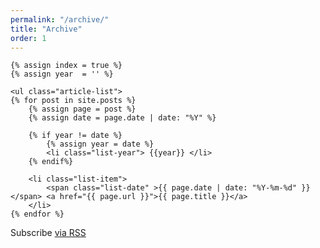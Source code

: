 ```yaml
---
permalink: "/archive/"
title: "Archive"
order: 1
---
```


<div>

  	{% assign index = true %}
  	{% assign year  = '' %}

    <ul class="article-list">
    {% for post in site.posts %}
		{% assign page = post %}
        {% assign date = page.date | date: "%Y" %}

        {% if year != date %}
            {% assign year = date %}
            <li class="list-year"> {{year}} </li>
        {% endif%}

        <li class="list-item">
            <span class="list-date" >{{ page.date | date: "%Y-%m-%d" }}</span> <a href="{{ page.url }}">{{ page.title }}</a>
        </li>
    {% endfor %}
</ul>

  <p class="rss-subscribe">Subscribe <a href="{{ "/feed.xml" | prepend: site.baseurl }}">via RSS</a></p>

</div>
